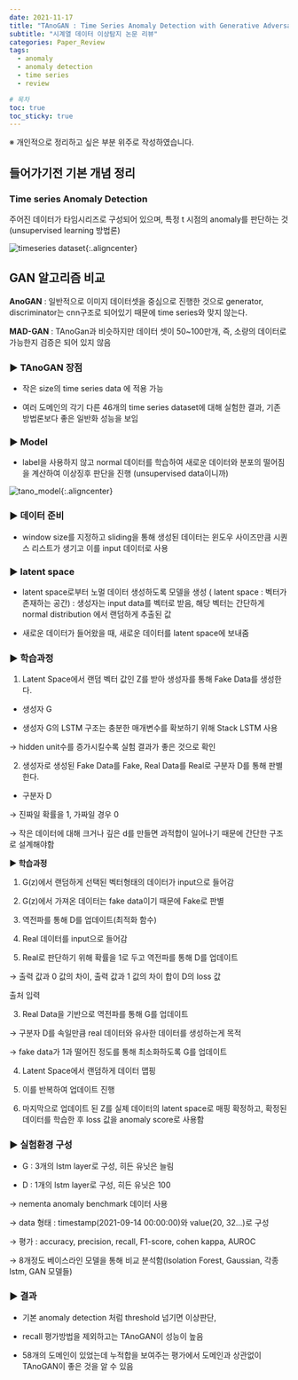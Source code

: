 ```yaml
---
date: 2021-11-17
title: "TAnoGAN : Time Series Anomaly Detection with Generative Adversarial Networks"
subtitle: "시계열 데이터 이상탐지 논문 리뷰"
categories: Paper_Review
tags:
  - anomaly
  - anomaly detection
  - time series
  - review

# 목차
toc: true  
toc_sticky: true 
---
```




※ 개인적으로 정리하고 싶은 부분 위주로 작성하였습니다.
​
## 들어가기전 기본 개념 정리
### Time series Anomaly Detection

주어진 데이터가 타임시리즈로 구성되어 있으며, 특정 t 시점의 anomaly를 판단하는 것(unsupervised learning 방법론)

![timeseries dataset]({{https://github.com/wlslwlsl/wlslwlsl.github.io}}/assets/논문리뷰/tano1.png ){:.aligncenter}


## GAN 알고리즘 비교

**AnoGAN** : 일반적으로 이미지 데이터셋을 중심으로 진행한 것으로 generator, discriminator는 cnn구조로 되어있기 때문에 time series와 맞지 않는다.

**MAD-GAN** : TAnoGan과 비슷하지만 데이터 셋이 50~100만개, 즉, 소량의 데이터로 가능한지 검증은 되어 있지 않음

### ▶ TAnoGAN 장점

- 작은 size의 time series data 에 적용 가능

- 여러 도메인의 각기 다른 46개의 time series dataset에 대해 실험한 결과, 기존 방법론보다 좋은 일반화 성능을 보임

### ▶ Model

- label을 사용하지 않고 normal 데이터를 학습하여 새로운 데이터와 분포의 떨어짐을 계산하여 이상징후 판단을 진행 (unsupervised data이니까)

![tano_model]({{https://github.com/wlslwlsl/wlslwlsl.github.io}}/assets/논문리뷰/tano2.png ){:.aligncenter}

### ▶ 데이터 준비

- window size를 지정하고 sliding을 통해 생성된 데이터는 윈도우 사이즈만큼 시퀀스 리스트가 생기고 이를 input 데이터로 사용

### ▶ latent space

- latent space로부터 노멀 데이터 생성하도록 모델을 생성 ( latent space : 벡터가 존재하는 공간) : 생성자는 input data를 벡터로 받음, 해당 벡터는 간단하게 normal distribution 에서 랜덤하게 추출된 값

- 새로운 데이터가 들어왔을 때, 새로운 데이터를 latent space에 보내줌


### ▶ 학습과정

1. Latent Space에서 랜덤 벡터 값인 Z를 받아 생성자를 통해 Fake Data를 생성한다.

- 생성자 G

- 생성자 G의 LSTM 구조는 충분한 매개변수를 확보하기 위해 Stack LSTM 사용

→ hidden unit수를 증가시킬수록 실험 결과가 좋은 것으로 확인

2. 생성자로 생성된 Fake Data를 Fake, Real Data를 Real로 구분자 D를 통해 판별한다.

- 구분자 D

→ 진짜일 확률을 1, 가짜일 경우 0

→ 작은 데이터에 대해 크거나 깊은 d를 만들면 과적합이 일어나기 때문에 간단한 구조로 설계해야함


**▶ 학습과정**

1) G(z)에서 랜덤하게 선택된 벡터형태의 데이터가 input으로 들어감

2) G(z)에서 가져온 데이터는 fake data이기 때문에 Fake로 판별

3) 역전파를 통해 D를 업데이트(최적화 함수)

4) Real 데이터를 input으로 들어감

5) Real로 판단하기 위해 확률을 1로 두고 역전파를 통해 D를 업데이트

→ 출력 값과 0 값의 차이, 출력 값과 1 값의 차이 합이 D의 loss 값

출처 입력


3. Real Data을 기반으로 역전파를 통해 G를 업데이트

→ 구분자 D를 속일만큼 real 데이터와 유사한 데이터를 생성하는게 목적

→ fake data가 1과 떨어진 정도를 통해 최소화하도록 G를 업데이트


4. Latent Space에서 랜덤하게 데이터 맵핑


5. 이를 반복하여 업데이트 진행


6. 마지막으로 업데이트 된 Z를 실제 데이터의 latent space로 매핑 확정하고, 확정된 데이터를 학습한 후 loss 값을 anomaly score로 사용함


### ▶ 실험환경 구성

* G : 3개의 lstm layer로 구성, 히든 유닛은 늘림

* D : 1개의 lstm layer로 구성, 히든 유닛은 100

→ nementa anomaly benchmark 데이터 사용

→ data 형태 : timestamp(2021-09-14 00:00:00)와 value(20, 32...)로 구성

→ 평가 : accuracy, precision, recall, F1-score, cohen kappa, AUROC

→ 8개정도 베이스라인 모델을 통해 비교 분석함(Isolation Forest, Gaussian, 각종 lstm, GAN 모델들)


### ▶ 결과

- 기본 anomaly detection 처럼 threshold 넘기면 이상판단,

- recall 평가방법을 제외하고는 TAnoGAN이 성능이 높음

- 58개의 도메인이 있었는데 누적합을 보여주는 평가에서 도메인과 상관없이 TAnoGAN이 좋은 것을 알 수 있음